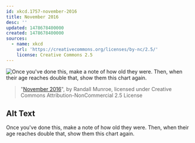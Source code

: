 ```yaml
---
id: xkcd.1757-november-2016
title: November 2016
desc: ''
updated: 1478678400000
created: 1478678400000
sources:
  - name: xkcd
    url: 'https://creativecommons.org/licenses/by-nc/2.5/'
    license: Creative Commons 2.5
---
```

![Once you've done this, make a note of how old they were. Then, when their age reaches double that, show them this chart again.](https://imgs.xkcd.com/comics/november_2016.png)
> "[November 2016](https://xkcd.com/1757/)", by Randall Munroe, licensed under Creative Commons Attribution-NonCommercial 2.5 License

## Alt Text
Once you've done this, make a note of how old they were. Then, when their age reaches double that, show them this chart again.
